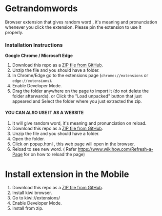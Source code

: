 # Getrandomwords


Browser extension that gives random word , it's meaning and pronunciation whenever you click the extension. Please pin the extension to use it properly.

### Installation Instructions
**Google Chrome / Microsoft Edge** 
1. Download this repo as a [ZIP file from GitHub](https://api.github.com/repos/chirag127/Getrandomwords/zipball/main).
1. Unzip the file and you should have a folder.
1. In Chrome/Edge go to the extensions page (`chrome://extensions` or `edge://extensions`).
1. Enable Developer Mode.
1. Drag the folder anywhere on the page to import it (do not delete the folder afterwards). or Click the "Load unpacked" button that just appeared and Select the folder where you just extracted the zip.

#### YOU CAN ALSO USE IT AS A WEBSITE
1. It will give random word, it's meaning and pronunciation on reload.
1. Download this repo as a [ZIP file from GitHub](https://api.github.com/repos/chirag127/Getrandomwords/zipball/main).
1. Unzip the file and you should have a folder.
1. Open the folder.
1. Click on popup.html , this web page will open in the browser.
1. Reload to see new word. ( Refer https://www.wikihow.com/Refresh-a-Page for on how to reload the page)

# Install extension in the Mobile
1. Download this repo as a [ZIP file from GitHub](https://api.github.com/repos/chirag127/Getrandomwords/zipball/main).
1. Install kiwi browser.
1. Go to kiwi://extensions/
1. Enable Developer Mode.
1. Install from zip.


